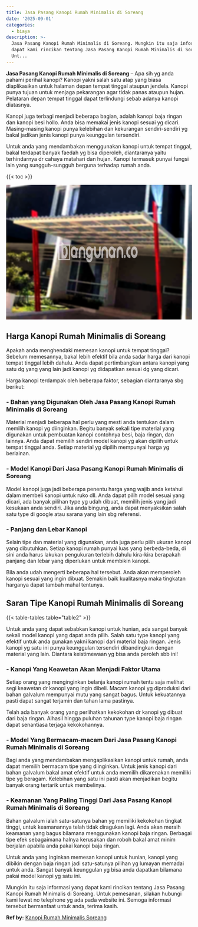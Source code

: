 ```yaml
---
title: Jasa Pasang Kanopi Rumah Minimalis di Soreang
date: '2025-09-01'
categories:
  - biaya
description: >-
  Jasa Pasang Kanopi Rumah Minimalis di Soreang. Mungkin itu saja informasi yang
  dapat kami rincikan tentang Jasa Pasang Kanopi Rumah Minimalis di Soreang.
  Unt...
---
```


**Jasa Pasang Kanopi Rumah Minimalis di Soreang** – Apa sih yg anda pahami perihal kanopi? Kanopi yakni salah satu atap yang biasa diaplikasikan untuk halaman depan tempat tinggal ataupun jendela. Kanopi punya tujuan untuk menjaga pekarangan agar tidak panas ataupun hujan. Pelataran depan tempat tinggal dapat terlindungi sebab adanya kanopi diatasnya.

Kanopi juga terbagi menjadi beberapa bagian, adalah kanopi baja ringan dan kanopi besi hollo. Anda bisa memakai jenis kanopi sesuai yg dicari. Masing-masing kanopi punya kelebihan dan kekurangan sendiri-sendiri yg bakal jadikan jenis kanopi punya keunggulan tersendiri.

Untuk anda yang mendambakan menggunakan kanopi untuk tempat tinggal, bakal terdapat banyak faedah yg bisa diperoleh, diantaranya yaitu terhindarnya dr cahaya matahari dan hujan. Kanopi termasuk punyai fungsi lain yang sungguh-sungguh berguna terhadap rumah anda.

{{< toc >}}

![Jasa Pasang Kanopi Rumah Minimalis di Soreang](/images/harga-kanopi-minimalis-70.png)

## Harga Kanopi Rumah Minimalis di Soreang

Apakah anda menghendaki memesan kanopi untuk tempat tinggal? Sebelum memesannya, bakal lebih efektif bila anda sadar harga dari kanopi tempat tinggal lebih dahulu. Anda dapat pertimbangkan antara kanopi yang satu dg yang yang lain jadi kanopi yg didapatkan sesuai dg yang dicari.

Harga kanopi terdampak oleh beberapa faktor, sebagian diantaranya sbg berikut:

### \- Bahan yang Digunakan Oleh Jasa Pasang Kanopi Rumah Minimalis di Soreang

Material menjadi beberapa hal perlu yang mesti anda tentukan dalam memilih kanopi yg diinginkan. Begitu banyak sekali tipe material yang digunakan untuk pembuatan kanopi contohnya besi, baja ringan, dan lainnya. Anda dapat memilih sendiri model kanopi yg akan dipilih untuk tempat tinggal anda. Setiap material yg dipilih mempunyai harga yg berlainan.

### \- Model Kanopi Dari Jasa Pasang Kanopi Rumah Minimalis di Soreang

Model kanopi juga jadi beberapa penentu harga yang wajib anda ketahui dalam membeli kanopi untuk ruko dll. Anda dapat pilih model sesuai yang dicari, ada banyak pilihan type yg udah dibuat, memilih jenis yang jadi kesukaan anda sendiri. Jika anda bingung, anda dapat menyaksikan salah satu type di google atau sarana yang lain sbg referensi.

### \- Panjang dan Lebar Kanopi

Selain tipe dan material yang digunakan, anda juga perlu pilih ukuran kanopi yang dibutuhkan. Setiap kanopi rumah punyai luas yang berbeda-beda, di sini anda harus lakukan pengukuran terlebih dahulu kira-kira berapakah panjang dan lebar yang diperlukan untuk membikin kanopi.

Bila anda udah mengerti beberapa hal tersebut. Anda akan memperoleh kanopi sesuai yang ingin dibuat. Semakin baik kualitasnya maka tingkatan harganya dapat tambah mahal tentunya.

## Saran Tipe Kanopi Rumah Minimalis di Soreang

{{< table-tables table="table2" >}}

Untuk anda yang dapat sebabkan kanopi untuk hunian, ada sangat banyak sekali model kanopi yang dapat anda pilih. Salah satu type kanopi yang efektif untuk anda gunakan yakni kanopi dari material baja ringan. Jenis kanopi yg satu ini punya keunggulan tersendiri dibandingkan dengan material yang lain. Diantara keistimewaan yg bisa anda peroleh sbb ini!

### \- Kanopi Yang Keawetan Akan Menjadi Faktor Utama

Setiap orang yang menginginkan belanja kanopi rumah tentu saja melihat segi keawetan dr kanopi yang ingin dibeli. Macam kanopi yg diproduksi dari bahan galvalum mempunyai mutu yang sangat bagus. Untuk kekuatannya pasti dapat sangat terjamin dan tahan lama pastinya.

Telah ada banyak orang yang perlihatkan kekokohan dr kanopi yg dibuat dari baja ringan. Alhasil hingga puluhan tahunan type kanopi baja ringan dapat senantiasa terjaga kekokohannya.

### \- Model Yang Bermacam-macam Dari Jasa Pasang Kanopi Rumah Minimalis di Soreang

Bagi anda yang mendambakan mengaplikasikan kanopi untuk rumah, anda dapat memilih bermacam tipe yang diinginkan. Untuk jenis kanopi dari bahan galvalum bakal amat efektif untuk anda memilih dikarenakan memiliki tipe yg beragam. Kelebihan yang satu ini pasti akan menjadikan begitu banyak orang tertarik untuk membelinya.

### \- Keamanan Yang Paling Tinggi Dari Jasa Pasang Kanopi Rumah Minimalis di Soreang

Bahan galvalum ialah satu-satunya bahan yg memiliki kekokohan tingkat tinggi, untuk keamanannya telah tidak diragukan lagi. Anda akan meraih keamanan yang bagus bilamana menggunakan kanopi baja ringan. Berbagai tipe efek sebagaimana halnya kerusakan dan roboh bakal amat minim berjalan apabila anda pakai kanopi baja ringan.

Untuk anda yang inginkan memesan kanopi untuk hunian, kanopi yang dibikin dengan baja ringan jadi satu-satunya pilihan yg lumayan memadai untuk anda. Sangat banyak keunggulan yg bisa anda dapatkan bilamana pakai model kanopi yg satu ini.

Mungkin itu saja informasi yang dapat kami rincikan tentang Jasa Pasang Kanopi Rumah Minimalis di Soreang. Untuk pemesanan, silakan hubungi kami lewat no telephone yg ada pada website ini. Semoga informasi tersebut bermanfaat untuk anda, terima kasih.

**Ref by:**  [Kanopi Rumah Minimalis Soreang](https://id.wikipedia.org/wiki/Kanopi)
